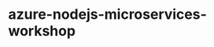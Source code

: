# azure-nodejs-microservices-workshop

<!--
## Architecture

![Application architecture](./docs/architecture.svg)
-->
